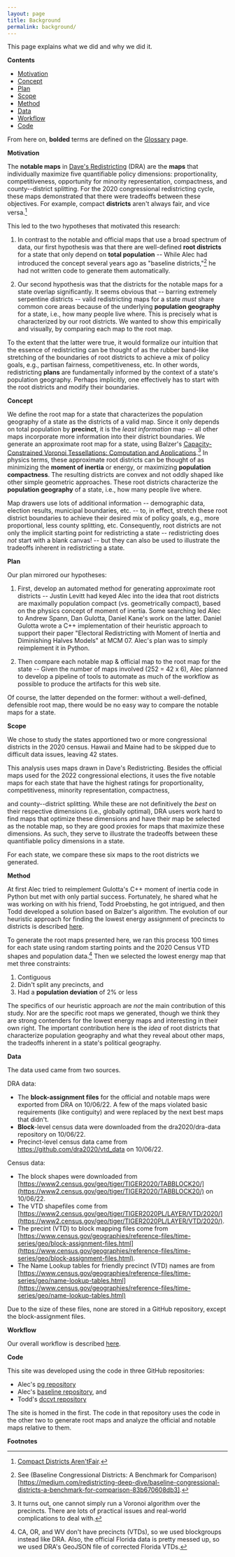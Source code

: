 ```yaml
---
layout: page
title: Background
permalink: background/
---
```


This page explains what we did and why we did it.

**Contents**

-   [Motivation](#motivation)
-   [Concept](#concept)
-   [Plan](#plan)
-   [Scope](#scope)
-   [Method](#method)
-   [Data](#data)
-   [Workflow](#workflow)
-   [Code](#code)

From here on, **bolded** terms are defined on the [Glossary](./_pages/glossary.markdown) page.

**Motivation**

The **notable maps** in [Dave\'s Redistricting](https://davesredistricting.org/) (DRA) 
are the **maps** that individually maximize five quantifiable policy dimensions:
proportionality, competitiveness, opportunity for minority
representation, compactness, and county\--district splitting. For the
2020 congressional redistricting cycle, these maps demonstrated that
there were tradeoffs between these objectives. For example, compact
**districts** aren't always fair, and vice versa.[^1]

This led to the two hypotheses that motivated this research:

1.  In contrast to the notable and official maps that use a broad
    spectrum of data, our first hypothesis was that there are
    well-defined **root districts** for a state that only depend on
    **total population** -- While Alec had introduced the concept
    several years ago as "baseline districts,"[^2] he had not
    written code to generate them automatically.

2.  Our second hypothesis was that the districts for the notable maps
    for a state overlap significantly. It seems obvious that --
    barring extremely serpentine districts -- valid redistricting maps
    for a state *must* share common core areas because of the
    underlying **population geography** for a state, i.e., how many
    people live where. This is precisely what is characterized by our
    root districts. We wanted to show this empirically and visually,
    by comparing each map to the root map.

To the extent that the latter were true, it would formalize our
intuition that the essence of redistricting can be thought of as the
rubber band-like stretching of the boundaries of root districts to
achieve a mix of policy goals, e.g., partisan fairness, competitiveness,
etc. In other words, redistricting **plans** are fundamentally informed by
the context of a state\'s population geography. Perhaps implicitly, one
effectively has to start with the root districts and modify their
boundaries.

**Concept**

We define the root map for a state that characterizes the population
geography of a state as the districts of a valid map. Since it only
depends on total population by **precinct**, it is the *least
information* map -- all other maps incorporate more information into
their district boundaries. We generate an approximate root map for a state, using 
Balzer\'s [Capacity-Constrained Voronoi Tessellations: Computation and Applications](http://nbn-resolving.de/urn:nbn:de:bsz:352-opus-84645).[^3] 
In physics terms, these
approximate root districts can be thought of as minimizing the **moment
of inertia** or energy, or maximizing **population compactness**. The
resulting districts are convex and not oddly shaped like other simple
geometric approaches. These root districts characterize the **population
geography** of a state, i.e., how many people live where.

Map drawers use lots of additional information 
-- demographic data, election results, municipal boundaries, etc. -- 
to, in effect, stretch these root district boundaries 
to achieve their desired mix of policy goals, e.g., more
proportional, less county splitting, etc. Consequently, root districts
are not only the implicit starting point for redistricting a state --
redistricting does *not* start with a blank canvas! -- but they can also
be used to illustrate the tradeoffs inherent in redistricting a state.

**Plan**

Our plan mirrored our hypotheses:

1.  First, develop an automated method for generating approximate root
    districts -- Justin Levitt had keyed Alec into the idea that root
    districts are maximally population compact (vs. geometrically
    compact), based on the physics concept of moment of inertia. Some
    searching led Alec to Andrew Spann, Dan Gulotta, Daniel Kane\'s
    work on the latter. Daniel Gulotta wrote a C++ implementation of
    their heuristic approach to support their paper \"Electoral
    Redistricting with Moment of Inertia and Diminishing Halves
    Models\" at MCM 07. Alec\'s plan was to simply reimplement it in
    Python.

2.  Then compare each notable map & official map to the root map for
    the state -- Given the number of maps involved (252 = 42 x 6),
    Alec planned to develop a pipeline of tools to automate as much of
    the workflow as possible to produce the artifacts for this web
    site.

Of course, the latter depended on the former: without a well-defined,
defensible root map, there would be no easy way to compare the notable
maps for a state.

**Scope**

We chose to study the states apportioned two or more congressional
districts in the 2020 census. Hawaii and Maine had to be skipped due to
difficult data issues, leaving 42 states.

This analysis uses maps drawn in Dave\'s Redistricting. Besides the
official maps used for the 2022 congressional elections, it uses the
five notable maps for each state that have the highest ratings for
proportionality, competitiveness, minority representation, compactness,

and county\--district splitting. While these are not definitively the
*best* on their respective dimensions (i.e., globally optimal), DRA
users work hard to find maps that optimize these dimensions and have
their map be selected as the notable map, so they are good proxies for
maps that maximize these dimensions. As such, they serve to illustrate
the tradeoffs between these quantifiable policy dimensions in a state.

For each state, we compare these six maps to the root districts we
generated.

**Method**

At first Alec tried to reimplement Gulotta\'s C++ moment of inertia code
in Python but met with only partial success. Fortunately, he shared what
he was working on with his friend, Todd Proebsting, he got intrigued,
and then Todd developed a solution based on 
Balzer\'s algorithm. 
The evolution of our heuristic
approach for finding the lowest energy assignment of precincts to
districts is described [here](./method.markdown).

To generate the root maps presented here, we ran this process 100 times
for each state using random starting points and the 2020 Census VTD shapes and
population data.[^4] Then we selected the lowest energy map that met
three constraints:

1.  Contiguous
2.  Didn\'t split any precincts, and
3.  Had a **population deviation** of 2% or less

The specifics of our heuristic approach are *not* the main contribution
of this study. Nor are the specific root maps we generated, though we
think they are strong contenders for the lowest energy maps and
interesting in their own right. The important contribution here is the
*idea* of root districts that characterize population geography and what
they reveal about other maps, the tradeoffs inherent in a state\'s
political geography.

**Data**

The data used came from two sources.

DRA data:

-   The **block-assignment files** for the official and notable maps were
    exported from DRA on 10/06/22. A few of the maps violated basic
    requirements (like contiguity) and were replaced by the next best
    maps that didn\'t.
-   **Block**-level census data were downloaded from
    the dra2020/dra-data repository on 10/06/22.
-   Precinct-level census data came from https://github.com/dra2020/vtd_data
    on 10/06/22.

Census data:

- The block shapes were downloaded from [https://www2.census.gov/geo/tiger/TIGER2020/TABBLOCK20/](https://www2.census.gov/geo/tiger/TIGER2020/TABBLOCK20/) on 10/06/22.
- The VTD shapefiles come from [https://www2.census.gov/geo/tiger/TIGER2020PL/LAYER/VTD/2020/](https://www2.census.gov/geo/tiger/TIGER2020PL/LAYER/VTD/2020/).
- The precint (VTD) to block mapping files come from [https://www.census.gov/geographies/reference-files/time-series/geo/block-assignment-files.html](https://www.census.gov/geographies/reference-files/time-series/geo/block-assignment-files.html).
- The Name Lookup tables for friendly precinct (VTD) names are from [https://www.census.gov/geographies/reference-files/time-series/geo/name-lookup-tables.html](https://www.census.gov/geographies/reference-files/time-series/geo/name-lookup-tables.html)

Due to the size of these files, none are stored in a GitHub repository,
except the block-assignment files.

**Workflow**

Our overall workflow is described [here](./workflow.markdown).

**Code**

This site was developed using the code in three GitHub repositories:

-   Alec\'s [pg repository](https://github.com/alecramsay/pg)
-   Alec\'s [baseline
    repository](https://github.com/alecramsay/baseline), and
-   Todd\'s [dccvt repository](https://github.com/proebsting/dccvt)

The site is homed in the first. The code in that repository uses the
code in the other two to generate root maps and analyze the official and
notable maps relative to them.

**Footnotes**

[^1]: [Compact Districts Aren'tFair](https://medium.com/dra-2020/compact-districts-arent-fair-7c17c2ff5d7e).

[^2]: See (Baseline Congressional Districts: A Benchmark for Comparison)[https://medium.com/redistricting-deep-dive/baseline-congressional-districts-a-benchmark-for-comparison-83b670608db3].

[^3]: It turns out, one cannot simply run a Voronoi algorithm over the precincts. There are lots of practical issues and real-world complications to deal with.

[^4]: CA, OR, and WV don\'t have precincts (VTDs), so we used blockgroups instead like DRA. Also, the official Florida data is pretty messed up, so we used DRA\'s GeoJSON file of corrected Florida VTDs.
